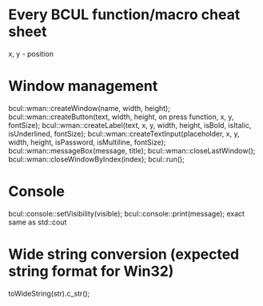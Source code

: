 # Every BCUL function/macro cheat sheet

x, y - position

# Window management
bcul::wman::createWindow(<str>name, <int>width, <int>height);
bcul::wman::createButton(<str>text, <int>width, <int>height, <function>on press function, <int>x, <int>y, <int>fontSize);
bcul::wman::createLabel(<str>text, <int>x, <int>y, <int>width, <int>height, <bool>isBold, <bool>isItalic, <bool>isUnderlined, <int>fontSize);
bcul::wman::createTextInput(<str>placeholder, <int>x, <int>y, <int>width, <int>height, <bool>isPassword, <bool>isMultiline, <int>fontSize);
bcul::wman::messageBox(<str>message, <str>title);
bcul::wman::closeLastWindow();
bcul::wman::closeWindowByIndex(<int>index);
bcul::run();

# Console
bcul::console::setVisibility(visible);
bcul::console::print(<any>message);   exact same as std::cout

# Wide string conversion (expected string format for Win32)
toWideString(<str>str).c_str();